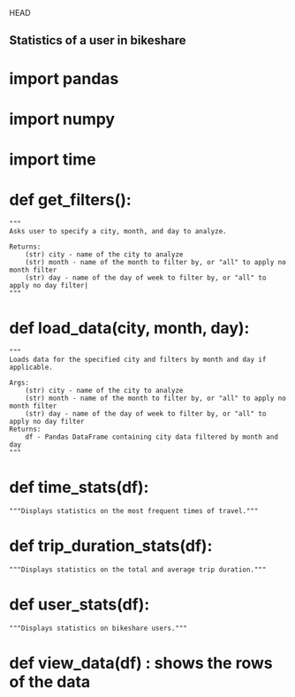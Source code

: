 HEAD
## Statistics of a user in bikeshare
# import pandas
# import numpy
# import time
# 
# def get_filters():
    """
    Asks user to specify a city, month, and day to analyze.

    Returns:
        (str) city - name of the city to analyze
        (str) month - name of the month to filter by, or "all" to apply no month filter
        (str) day - name of the day of week to filter by, or "all" to apply no day filter|
    """
# def load_data(city, month, day):
    """
    Loads data for the specified city and filters by month and day if applicable.

    Args:
        (str) city - name of the city to analyze
        (str) month - name of the month to filter by, or "all" to apply no month filter
        (str) day - name of the day of week to filter by, or "all" to apply no day filter
    Returns:
        df - Pandas DataFrame containing city data filtered by month and day
    """
# def time_stats(df):
    """Displays statistics on the most frequent times of travel."""

# def trip_duration_stats(df):
    """Displays statistics on the total and average trip duration."""

# def user_stats(df):
    """Displays statistics on bikeshare users."""



# def view_data(df) : shows the rows of the data